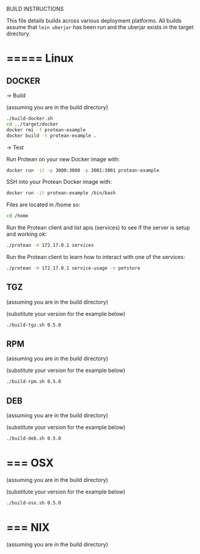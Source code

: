 BUILD INSTRUCTIONS

This file details builds across various deployment platforms.
All builds assume that `lein uberjar` has been run and the uberjar exists in the target directory.

=====
Linux
=====

DOCKER
------

-> Build

(assuming you are in the build directory)
```bash
./build-docker.sh
cd ../target/docker
docker rmi -f protean-example
docker build -t protean-example .
```

-> Test

Run Protean on your new Docker image with:
```bash
docker run -it -p 3000:3000 -p 3001:3001 protean-example
```

SSH into your Protean Docker image with:
```bash
docker run -it protean-example /bin/bash
```

Files are located in /home so:
```bash
cd /home
```

Run the Protean client and list apis (services) to see if the server is setup and working ok:
```bash
./protean -H 172.17.0.1 services
```

Run the Protean client to learn how to interact with one of the services:
```bash
./protean -H 172.17.0.1 service-usage -n petstore
```


TGZ
---

(assuming you are in the build directory)

(substitute your version for the example below)
```bash
./build-tgz.sh 0.5.0
```


RPM
---

(assuming you are in the build directory)

(substitute your version for the example below)
```bash
./build-rpm.sh 0.5.0
```


DEB
---

(assuming you are in the build directory)

(substitute your version for the example below)
```bash
./build-deb.sh 0.5.0
```


===
OSX
===

(assuming you are in the build directory)

(substitute your version for the example below)
```bash
./build-osx.sh 0.5.0
```

===
NIX
===

(assuming you are in the build directory)
